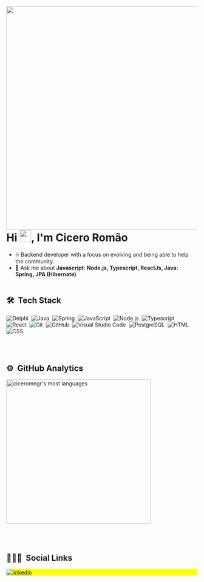 <img align="right" height="590em" src="https://raw.githubusercontent.com/gist/ciceromngr/a2b5a381b73f3984a026de10f8858ee3/raw/70c95ae7bd30011b0944301cc2e56c2657d81e1d/githubcard.svg"/>
<h1 align="left">Hi <img src="https://raw.githubusercontent.com/kaueMarques/kaueMarques/master/hi.gif" width="30px">, I'm Cicero Romão</h1>

- 🔥 Backend developer with a focus on evolving and being able to help the community.
- 💬 Ask me about **Javascript: Node.js, Typescript, ReactJs,
                    Java: Spring, JPA (Hibernate)**
<br><br>

## 🛠 &nbsp;Tech Stack

![Delphi](https://img.shields.io/badge/-Delphi-05122A?style=flat&logo=delphi)&nbsp;
![Java](https://img.shields.io/badge/-java-05122A?style=flat&logo=java)&nbsp;
![Spring](https://img.shields.io/badge/-spring-05122A?style=flat&logo=spring)&nbsp;
![JavaScript](https://img.shields.io/badge/-JavaScript-05122A?style=flat&logo=javascript)&nbsp;
![Node.js](https://img.shields.io/badge/-Node.js-05122A?style=flat&logo=node.js)&nbsp;
![Typescript](https://img.shields.io/badge/-typescript-05122A?style=flat&logo=typescript)&nbsp;
![React](https://img.shields.io/badge/-React-05122A?style=flat&logo=react)&nbsp;
![Git](https://img.shields.io/badge/-Git-05122A?style=flat&logo=git)&nbsp;
![GitHub](https://img.shields.io/badge/-GitHub-05122A?style=flat&logo=github)&nbsp;
![Visual Studio Code](https://img.shields.io/badge/-Visual%20Studio%20Code-05122A?style=flat&logo=visual-studio-code&logoColor=007ACC)&nbsp;
![PostgreSQL](https://img.shields.io/badge/-PostgreSQL-05122A?style=flat&logo=postgresql)&nbsp;
![HTML](https://img.shields.io/badge/-HTML-05122A?style=flat&logo=HTML5)&nbsp;
![CSS](https://img.shields.io/badge/-CSS-05122A?style=flat&logo=CSS3&logoColor=1572B6)&nbsp;

<br><br>

## ⚙️ &nbsp;GitHub Analytics

<p align="left">
<!-- <img width="530em" src="https://github-readme-stats.vercel.app/api?username=ciceromngr&show_icons=true&theme=vision-friendly-dark" alt="ciceromngr's stats"/> -->
<img width="380em" src="https://github-readme-stats.vercel.app/api/top-langs/?username=ciceromngr&layout=compact&theme=vision-friendly-dark" alt="ciceromngr's most languages"/>
</p>

<br><br>

## 👨🏽‍🦲 &nbsp;Social Links

<p align="left" style="background:yellow">
<a href="https://www.linkedin.com/in/cicero-romão-da-silva-mangueira-6793741b2/" target="_blank">
  <img align="center" src="https://img.shields.io/badge/-Cicero Romão-05122A?style=flat&logo=linkedin" alt="linkedin"/>
</a>
</p>
<!--
**maykbrito/maykbrito** is a ✨ _special_ ✨ repository because its `README.md` (this file) appears on your GitHub profile.

Here are some ideas to get you started:

- 🔭 I’m currently working on ...
- 🌱 I’m currently learning ...
- 👯 I’m looking to collaborate on ...
- 🤔 I’m looking for help with ...
- 💬 Ask me about ...
- 📫 How to reach me: ...
- 😄 Pronouns: ...
- ⚡ Fun fact: ...
-->
